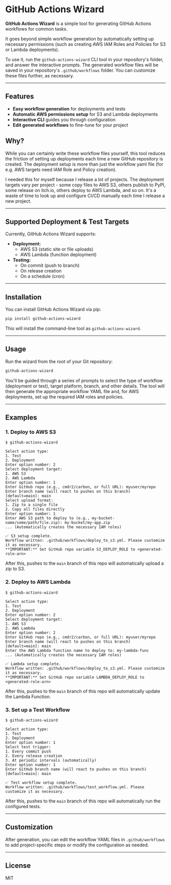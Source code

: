 # GitHub Actions Wizard

**GitHub Actions Wizard** is a simple tool for generating GitHub Actions workflows for common tasks.

It goes beyond simple workflow generation by automatically setting up necessary permissions (such as creating AWS IAM Roles and Policies for S3 or Lambda deployments).

To use it, run the `github-actions-wizard` CLI tool in your repository's folder, and answer the interactive prompts. The generated workflow files will be saved in your repository's `.github/workflows` folder. You can customize these files further, as necessary.

---

## Features

- **Easy workflow generation** for deployments and tests
- **Automatic AWS permissions setup** for S3 and Lambda deployments
- **Interactive CLI** guides you through configuration
- **Edit generated workflows** to fine-tune for your project

## Why?

While you can certainly write these workflow files yourself, this tool reduces the friction of setting up deployments each time a new GitHub repository is created. The deployment setup is more than just the workflow yaml file (for e.g. AWS targets need IAM Role and Policy creation).

I needed this for myself because I release a lot of projects. The deployment targets vary per project - some copy files to AWS S3, others publish to PyPI, some release on itch.io, others deploy to AWS Lambda, and so on. It's a waste of time to look up and configure CI/CD manually each time I release a new project.

---

## Supported Deployment & Test Targets

Currently, GitHub Actions Wizard supports:

- **Deployment:**
	- AWS S3 (static site or file uploads)
	- AWS Lambda (function deployment)
- **Testing:**
	- On commit (push to branch)
	- On release creation
	- On a schedule (cron)

---

## Installation

You can install GitHub Actions Wizard via pip:

```sh
pip install github-actions-wizard
```

This will install the command-line tool as `github-actions-wizard`.

---

## Usage

Run the wizard from the root of your Git repository:

```sh
github-actions-wizard
```

You'll be guided through a series of prompts to select the type of workflow (deployment or test), target platform, branch, and other details. The tool will then generate the appropriate workflow YAML file and, for AWS deployments, set up the required IAM roles and policies.

---

## Examples


### 1. Deploy to AWS S3

```
$ github-actions-wizard

Select action type:
1. Test
2. Deployment
Enter option number: 2
Select deployment target:
1. AWS S3
2. AWS Lambda
Enter option number: 1
Enter GitHub repo (e.g., cmdr2/carbon, or full URL): myuser/myrepo
Enter branch name (will react to pushes on this branch) [default=main]: main
Select upload format:
1. Zip to a single file
2. Copy all files directly
Enter option number: 1
Enter AWS S3 path to deploy to (e.g., my-bucket-name/some/path/file.zip): my-bucket/my-app.zip
... (Automatically creates the necessary IAM roles)

✅ S3 setup complete.
Workflow written: .github/workflows/deploy_to_s3.yml. Please customize it as necessary.
**IMPORTANT:** Set GitHub repo variable S3_DEPLOY_ROLE to <generated-role-arn>
```

After this, pushes to the `main` branch of this repo will automatically upload a zip to S3.

### 2. Deploy to AWS Lambda

```
$ github-actions-wizard

Select action type:
1. Test
2. Deployment
Enter option number: 2
Select deployment target:
1. AWS S3
2. AWS Lambda
Enter option number: 2
Enter GitHub repo (e.g., cmdr2/carbon, or full URL): myuser/myrepo
Enter branch name (will react to pushes on this branch) [default=main]: main
Enter the AWS Lambda function name to deploy to: my-lambda-func
... (Automatically creates the necessary IAM roles)

✅ Lambda setup complete.
Workflow written: .github/workflows/deploy_to_s3.yml. Please customize it as necessary.
**IMPORTANT:** Set GitHub repo variable LAMBDA_DEPLOY_ROLE to <generated-role-arn>
```

After this, pushes to the `main` branch of this repo will automatically update the Lambda Function.

### 3. Set up a Test Workflow

```
$ github-actions-wizard

Select action type:
1. Test
2. Deployment
Enter option number: 1
Select test trigger:
1. Every commit push
2. Every release creation
3. At periodic intervals (automatically)
Enter option number: 1
Enter GitHub branch name (will react to pushes on this branch) [default=main]: main

✅ Test workflow setup complete.
Workflow written: .github/workflows/test_workflow.yml. Please customize it as necessary.
```

After this, pushes to the `main` branch of this repo will automatically run the configured tests.

---

## Customization

After generation, you can edit the workflow YAML files in `.github/workflows` to add project-specific steps or modify the configuration as needed.

---

## License

MIT
